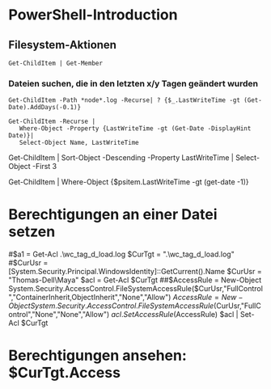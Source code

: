 # PowerShell-Introduction

## Filesystem-Aktionen
`Get-ChildItem | Get-Member`

### Dateien suchen, die in den letzten x/y Tagen geändert wurden
`Get-ChildItem -Path *node*.log -Recurse| ? {$_.LastWriteTime -gt (Get-Date).AddDays(-0.1)}`

 
```
Get-ChildItem -Recurse |   
   Where-Object -Property {LastWriteTime -gt (Get-Date -DisplayHint Date)}| 
   Select-Object Name, LastWriteTime
```

  Get-ChildItem | Sort-Object -Descending -Property LastWriteTime | Select-Object -First 3

  Get-ChildItem | Where-Object {$psitem.LastWriteTime -gt (get-date -1)}
  
# Berechtigungen an einer Datei setzen
#$a1 = Get-Acl .\wc_tag_d_load.log
$CurTgt = ".\wc_tag_d_load.log"
#$CurUsr = [System.Security.Principal.WindowsIdentity]::GetCurrent().Name
$CurUsr = "Thomas-Dell\Maya"
$acl = Get-Acl $CurTgt
##$AccessRule = New-Object System.Security.AccessControl.FileSystemAccessRule($CurUsr,"FullControl","ContainerInherit,ObjectInherit","None","Allow")
$AccessRule = New-Object System.Security.AccessControl.FileSystemAccessRule($CurUsr,"FullControl","None","None","Allow")
$acl.SetAccessRule($AccessRule)
$acl | Set-Acl $CurTgt

# Berechtigungen ansehen:    $CurTgt.Access


